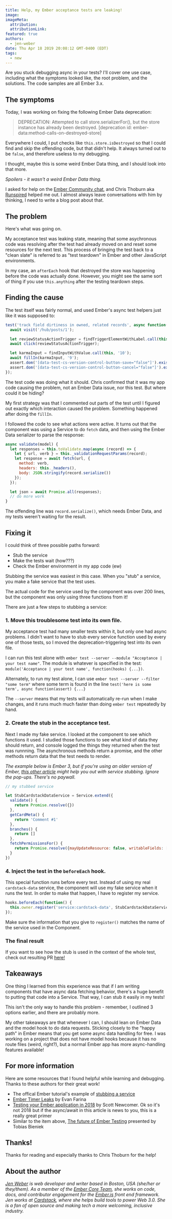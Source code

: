 ```yaml
---
title: Help, my Ember acceptance tests are leaking!
image:
imageMeta:
  attribution:
  attributionLink:
featured: true
authors: 
  - jen-weber
date: Thu Apr 18 2019 20:08:12 GMT-0400 (EDT)
tags:
  - new
---
```


Are you stuck debugging async in your tests?
I'll cover one use case, including what the symptoms looked like, the root problem, and the solutions.
The code samples are all Ember 3.x.

## The symptoms

Today, I was working on fixing the following Ember Data deprecation:

> DEPRECATION: Attempted to call store.serializerFor(), but the store instance has already been destroyed. [deprecation id: ember-data:method-calls-on-destroyed-store]

Everywhere I could, I put checks like `this.store.isDestroyed` so that I could find and skip the offending code, but that didn't help. It always turned out to be `false`, and therefore useless to my debugging.

I thought, maybe this is some weird Ember Data thing, and I should look into that more.

_Spoilers - it wasn't a weird Ember Data thing._

I asked for help on the [Ember Community chat](https://emberjs.com/community/), and Chris Thoburn aka [Runspired](https://twitter.com/Runspired) helped me out.
I almost always leave conversations with him by thinking, I need to write a blog post about that.

## The problem

Here's what was going on. 

My acceptance test was leaking state, meaning that some asychronous code was resolving after the test had already moved on and reset some resources for the next test.
This process of bringing the test back to a "clean slate" is referred to as "test teardown" in Ember and other JavaScript environments.

In my case, an `afterEach` hook that destroyed the store was happening before the code was actually done.
However, you might see the same sort of thing if you use `this.anything` after the testing teardown steps.

## Finding the cause

The test itself was fairly normal, and used Ember's async test helpers just like it was supposed to:

```js
test('track field dirtiness in owned, related records', async function(assert) {
  await visit('/hub/posts/1');

  let reviewStatusActionTrigger = findTriggerElementWithLabel.call(this, /Comment #1: Karma/);
  await click(reviewStatusActionTrigger);

  let karmaInput = findInputWithValue.call(this, '10');
  await fillIn(karmaInput, '9');
  assert.dom('[data-test-cs-version-control-button-save="false"]').exists('Save button is enabled');
  assert.dom('[data-test-cs-version-control-button-cancel="false"]').exists('Cancel button is enabled');
});

```

The test code was doing what it should. Chris confirmed that it was my app code causing the problem, not an Ember Data issue, nor this test. But where could it be hiding?

My first strategy was that I commented out parts of the test until I figured out exactly which interaction caused the problem. Something happened after doing the `fillIn`.

I followed the code to see what actions were active.
It turns out that the component was using a Service to do `fetch` data, and then using the Ember Data serializer to parse the response:

```js
async validate(model) {
  let responses = this.toValidate.map(async (record) => {
    let { url, verb } = this._validationRequestParams(record);
    let response = await fetch(url, {
      method: verb,
      headers: this._headers(),
      body: JSON.stringify(record.serialize())
    });
  });

  let json = await Promise.all(responses);
  // do more work
}
```

The offending line was `record.serialize()`, which needs Ember Data, and my tests weren't waiting for the result.

## Fixing it

I could think of three possible paths forward:

- Stub the service
- Make the tests wait (how???)
- Check the Ember environment in my app code (ew)

Stubbing the service was easiest in this case.
When you "stub" a service, you make a fake service that the test uses.

The actual code for the service used by the component was over 200 lines, but the component was only using three functions from it!

There are just a few steps to stubbing a service:

### 1. Move this troublesome test into its own file.

My acceptance test had many smaller tests within it, but only one had async problems. I didn't want to have to stub every service function used by every one of those tests, so I moved the deprecation-triggering test into its own file.

I can run this test alone with `ember test --server --module "Acceptance | your test name"`. The module is whatever is specified in the test: `module('Acceptance | your test name', function(hooks) {...})`. 

Alternately, to run my test alone, I can use `ember test --server --filter "some term"` where some term is found in the line `test('here is some term', async function(assert) {...}`

The `--server` means that my tests will automatically re-run when I make changes, and it runs much much faster than doing `ember test` repeatedly by hand.

### 2. Create the stub in the acceptance test. 

Next I made my fake service.
I looked at the component to see which functions it used.
I studied those functions to see what kind of data they should return, and console logged the things they returned when the test was runnning.
The asynchronous methods return a promise, and the other methods return data that the test needs to render.

_The example below is Ember 3, but if you're using an older version of Ember, [this other article](https://medium.com/ember-ish/how-to-use-a-service-from-an-acceptance-test-in-ember-js-6781fee2411b) might help you out with service stubbing. Ignore the pop-ups. There's no paywall._

```js
// my stubbed service

let StubCardstackDataService = Service.extend({
  validate() {
    return Promise.resolve({})
  },
  getCardMeta() {
    return 'Comment #1'
  },
  branches() {
    return []
  },
  fetchPermissionsFor() {
    return Promise.resolve({mayUpdateResource: false, writableFields: ['karmaValue', 'karmaType']})
  }
})
```

### 4. Inject the test in the `beforeEach` hook.

This special function runs before every test. Instead of using my real `cardstack-data` service, the component will use my fake service when it runs the test. In order to make that happen, I have to register my service.

```js
hooks.beforeEach(function() {
  this.owner.register('service:cardstack-data', StubCardstackDataService);
});
```
Make sure the information that you give to `register()` matches the name of the service used in the Component.

### The final result

If you want to see how the stub is used in the context of the whole test, check out resulting PR [here!](https://github.com/cardstack/cardstack/pull/749/files)

## Takeaways

One thing I learned from this experience was that if I am writing components that have async data fetching behavior, there's a huge benefit to putting that code into a Service. That way, I can stub it easily in my tests!

This isn't the only way to handle this problem - remember, I outlined 3 options earlier, and there are probably more.

My other takeaways are that whenever I can, I should lean on Ember Data and the model hook to do data requests. Sticking closely to the "happy path" in Ember means that you get some async data handling for free. I was working on a project that does not have model hooks because it has no route files (weird, right?), but a normal Ember app has more async-handling features available!

## For more information

Here are some resources that I found helpful while learning and debugging. Thanks to these authors for their great work!

- The offical Ember tutorial's example of [stubbing a service](https://guides.emberjs.com/release/tutorial/service/#toc_integration-testing-the-map-component)
- [Ember Timer Leaks](https://engineering.linkedin.com/blog/2018/01/ember-timer-leaks) by Evan Farina
- [Testing your Ember application in 2018](https://dockyard.com/blog/2018/03/29/testing-your-ember-application-in-2018) by Scott Newcomer. Ok so it's not 2018 but if the async/await in this article is news to you, this is a really great primer
- Similar to the item above, [The future of Ember Testing](https://www.youtube.com/watch?v=8D-O4cSteRk) presented by Tobias Bieniek 

## Thanks!

Thanks for reading and especially thanks to Chris Thoburn for the help!

## About the author

_[Jen Weber](https://twitter.com/jenweber) is web developer and writer based in Boston, USA (she/her or they/them). As a member of the [Ember Core Team](https://emberjs.com/team), she works on code, docs, and contributor engagement for the [Ember.js](https://emberjs.com) front end framework. Jen works at [Cardstack](https://cardstack.com/), where she helps build tools to power Web 3.0. She is a fan of open source and making tech a more welcoming, inclusive industry._
